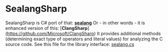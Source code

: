 # SealangSharp

SealangSharp is C# port of that: [**sealang**](https://github.com/pybee/sealang)
Or - in other words - it is enhanced version of this: [**ClangSharp**] (https://github.com/Microsoft/ClangSharp)
It provides additional methods (determining exact type of operators and literal values) for analyzing the C source code.
See this file for the library interface: [sealang.cs](https://github.com/rds1983/SealangSharp/blob/master/SealangSharp/sealang.cs)




